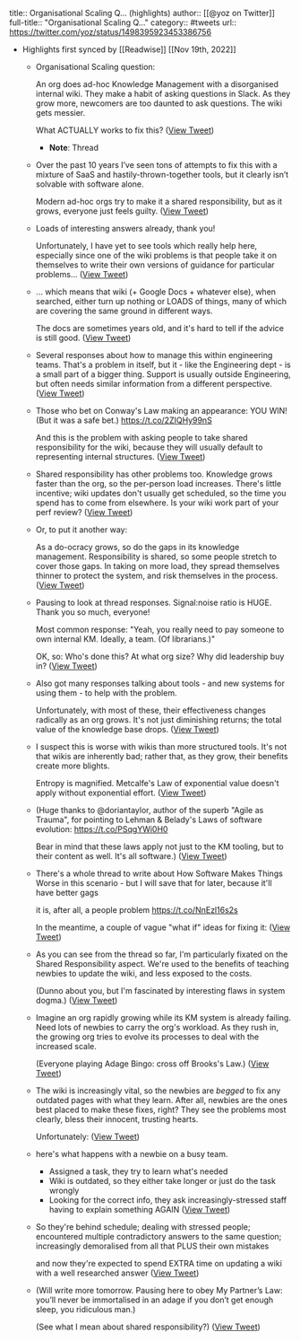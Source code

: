 title:: Organisational Scaling Q... (highlights)
author:: [[@yoz on Twitter]]
full-title:: "Organisational Scaling Q..."
category:: #tweets
url:: https://twitter.com/yoz/status/1498395923453386756

- Highlights first synced by [[Readwise]] [[Nov 19th, 2022]]
	- Organisational Scaling question:
	  
	  An org does ad-hoc Knowledge Management with a disorganised internal wiki. They make a habit of asking questions in Slack. As they grow more, newcomers are too daunted to ask questions. The wiki gets messier.
	  
	  What ACTUALLY works to fix this? ([View Tweet](https://twitter.com/yoz/status/1498395923453386756))
		- **Note**: Thread
	- Over the past 10 years I’ve seen tons of attempts to fix this with a mixture of SaaS and hastily-thrown-together tools, but it clearly isn’t solvable with software alone.
	  
	  Modern ad-hoc orgs try to make it a shared responsibility, but as it grows, everyone just feels guilty. ([View Tweet](https://twitter.com/yoz/status/1498396914986807296))
	- Loads of interesting answers already, thank you!
	  
	  Unfortunately, I have yet to see tools which really help here, especially since one of the wiki problems is that people take it on themselves to write their own versions of guidance for particular problems... ([View Tweet](https://twitter.com/yoz/status/1498401086847152128))
	- ... which means that wiki (+ Google Docs + whatever else), when searched, either turn up nothing or LOADS of things, many of which are covering the same ground in different ways.
	  
	  The docs are sometimes years old, and it's hard to tell if the advice is still good. ([View Tweet](https://twitter.com/yoz/status/1498401423461019651))
	- Several responses about how to manage this within engineering teams. That's a problem in itself, but it - like the Engineering dept - is a small part of a bigger thing. Support is usually outside Engineering, but often needs similar information from a different perspective. ([View Tweet](https://twitter.com/yoz/status/1498416128250441729))
	- Those who bet on Conway's Law making an appearance: YOU WIN! (But it was a safe bet.) https://t.co/2ZIQHy99nS
	  
	  And this is the problem with asking people to take shared responsibility for the wiki, because they will usually default to representing internal structures. ([View Tweet](https://twitter.com/yoz/status/1498416129038974976))
	- Shared responsibility has other problems too. Knowledge grows faster than the org, so the per-person load increases. There's little incentive; wiki updates don't usually get scheduled, so the time you spend has to come from elsewhere. Is your wiki work part of your perf review? ([View Tweet](https://twitter.com/yoz/status/1498481312029548546))
	- Or, to put it another way:
	  
	  As a do-ocracy grows, so do the gaps in its knowledge management. Responsibility is shared, so some people stretch to cover those gaps. In taking on more load, they spread themselves thinner to protect the system, and risk themselves in the process. ([View Tweet](https://twitter.com/yoz/status/1498484341009051648))
	- Pausing to look at thread responses. Signal:noise ratio is HUGE. Thank you so much, everyone!
	  
	  Most common response: "Yeah, you really need to pay someone to own internal KM. Ideally, a team. (Of librarians.)"
	  
	  OK, so:
	  Who's done this?
	  At what org size?
	  Why did leadership buy in? ([View Tweet](https://twitter.com/yoz/status/1498504852569272328))
	- Also got many responses talking about tools - and new systems for using them - to help with the problem.
	  
	  Unfortunately, with most of these, their effectiveness changes radically as an org grows. It's not just diminishing returns; the total value of the knowledge base drops. ([View Tweet](https://twitter.com/yoz/status/1498513774172532738))
	- I suspect this is worse with wikis than more structured tools. It's not that wikis are inherently bad; rather that, as they grow, their benefits create more blights.
	  
	  Entropy is magnified. Metcalfe's Law of exponential value doesn't apply without exponential effort. ([View Tweet](https://twitter.com/yoz/status/1498520916610805760))
	- (Huge thanks to @doriantaylor, author of the superb "Agile as Trauma", for pointing to Lehman & Belady's Laws of software evolution: https://t.co/PSqgYWi0H0
	  
	  Bear in mind that these laws apply not just to the KM tooling, but to their content as well. It's all software.) ([View Tweet](https://twitter.com/yoz/status/1498530180221997057))
	- There's a whole thread to write about How Software Makes Things Worse in this scenario - but I will save that for later, because it'll have better gags
	  
	  it is, after all, a people problem
	  https://t.co/NnEzl16s2s
	  
	  In the meantime, a couple of vague "what if" ideas for fixing it: ([View Tweet](https://twitter.com/yoz/status/1498539008619540480))
	- As you can see from the thread so far, I'm particularly fixated on the Shared Responsibility aspect. We're used to the benefits of teaching newbies to update the wiki, and less exposed to the costs.
	  
	  (Dunno about you, but I'm fascinated by interesting flaws in system dogma.) ([View Tweet](https://twitter.com/yoz/status/1498545882911830016))
	- Imagine an org rapidly growing while its KM system is already failing. Need lots of newbies to carry the org's workload. As they rush in, the growing org tries to evolve its processes to deal with the increased scale.
	  
	  (Everyone playing Adage Bingo: cross off Brooks's Law.) ([View Tweet](https://twitter.com/yoz/status/1498548612288036866))
	- The wiki is increasingly vital, so the newbies are *begged* to fix any outdated pages with what they learn. After all, newbies are the ones best placed to make these fixes, right? They see the problems most clearly, bless their innocent, trusting hearts.
	  
	  Unfortunately: ([View Tweet](https://twitter.com/yoz/status/1498549742246064131))
	- here's what happens with a newbie on a busy team.
	  * Assigned a task, they try to learn what's needed
	  * Wiki is outdated, so they either take longer or just do the task wrongly
	  * Looking for the correct info, they ask increasingly-stressed staff having to explain something AGAIN ([View Tweet](https://twitter.com/yoz/status/1498550927199916036))
	- So they're behind schedule; dealing with stressed people; encountered multiple contradictory answers to the same question; increasingly demoralised from all that PLUS their own mistakes
	  
	  and now they're expected to spend EXTRA time on updating a wiki with a well researched answer ([View Tweet](https://twitter.com/yoz/status/1498551890321104897))
	- (Will write more tomorrow. Pausing here to obey My Partner’s Law: you’ll never be immortalised in an adage if you don’t get enough sleep, you ridiculous man.)
	  
	  (See what I mean about shared responsibility?) ([View Tweet](https://twitter.com/yoz/status/1498562790369292289))